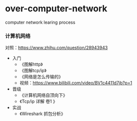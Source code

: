 # over-computer-network
computer network learing process
### 计算机网络

对照：https://www.zhihu.com/question/28943943

* 入门
  * 《图解http》
  * 《图解tcp/ip》
  * 《网络是怎么传输的》
  * 视频：https://www.bilibili.com/video/BV1c4411d7jb?p=1 
* 晋级
  * 《计算机网络自顶向下》
  * 《Tcp/ip 详解 卷1 》
* 实战
  * 《Wireshark 抓包分析》
